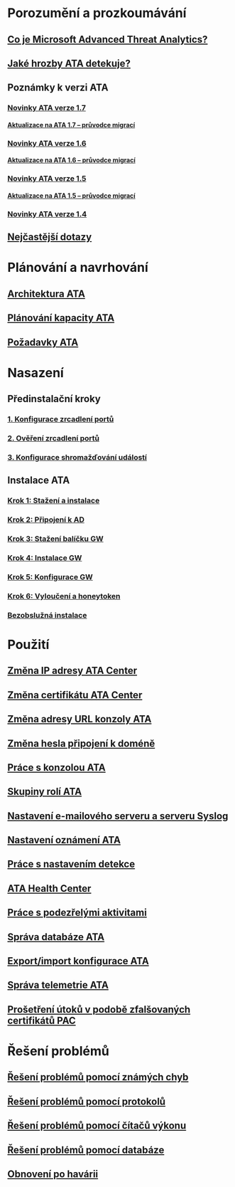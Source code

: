 # Porozumění a prozkoumávání
## [Co je Microsoft Advanced Threat Analytics?](/advanced-threat-analytics/understand-explore/what-is-ata)
## [Jaké hrozby ATA detekuje?](/advanced-threat-analytics/understand-explore/ata-threats)
## Poznámky k verzi ATA
### [Novinky ATA verze 1.7](/advanced-threat-analytics/understand-explore/whats-new-version-1.7)
#### [Aktualizace na ATA 1.7 – průvodce migrací](/advanced-threat-analytics/understand-explore/ata-update-1.7-migration-guide)
### [Novinky ATA verze 1.6](/advanced-threat-analytics/understand-explore/whats-new-version-1.6)
#### [Aktualizace na ATA 1.6 – průvodce migrací](/advanced-threat-analytics/understand-explore/ata-update-1.6-migration-guide)
### [Novinky ATA verze 1.5](/advanced-threat-analytics/understand-explore/whats-new-version-1.5)
#### [Aktualizace na ATA 1.5 – průvodce migrací](/advanced-threat-analytics/understand-explore/ata-update-1.5-migration-guide)
### [Novinky ATA verze 1.4](/advanced-threat-analytics/understand-explore/whats-new-version-1.4)
## [Nejčastější dotazy](/advanced-threat-analytics/understand-explore/ata-technical-faq)
# Plánování a navrhování
## [Architektura ATA](/advanced-threat-analytics/plan-design/ata-architecture)
## [Plánování kapacity ATA](/advanced-threat-analytics/plan-design/ata-capacity-planning)
## [Požadavky ATA](/advanced-threat-analytics/plan-design/ata-prerequisites)
# Nasazení
## Předinstalační kroky
### [1. Konfigurace zrcadlení portů](/advanced-threat-analytics/deploy-use/configure-port-mirroring)
### [2. Ověření zrcadlení portů](/advanced-threat-analytics/deploy-use/validate-port-mirroring)
### [3. Konfigurace shromažďování událostí](/advanced-threat-analytics/deploy-use/configure-event-collection)
## Instalace ATA
### [Krok 1: Stažení a instalace](/advanced-threat-analytics/deploy-use/install-ata-step1)
### [Krok 2: Připojení k AD](/advanced-threat-analytics/deploy-use/install-ata-step2)
### [Krok 3: Stažení balíčku GW](/advanced-threat-analytics/deploy-use/install-ata-step3)
### [Krok 4: Instalace GW](/advanced-threat-analytics/deploy-use/install-ata-step4)
### [Krok 5: Konfigurace GW](/advanced-threat-analytics/deploy-use/install-ata-step5)
### [Krok 6: Vyloučení a honeytoken](/advanced-threat-analytics/deploy-use/install-ata-step6)
### [Bezobslužná instalace](/advanced-threat-analytics/deploy-use/ata-silent-installation)
# Použití
## [Změna IP adresy ATA Center](/advanced-threat-analytics/deploy-use/modifying-ata-config-centerip)
## [Změna certifikátu ATA Center](/advanced-threat-analytics/deploy-use/modifying-ata-config-centercert)
## [Změna adresy URL konzoly ATA](/advanced-threat-analytics/deploy-use/modifying-ata-config-consoleurl)
## [Změna hesla připojení k doméně](/advanced-threat-analytics/deploy-use/modifying-ata-config-dcpassword)
## [Práce s konzolou ATA](/advanced-threat-analytics/deploy-use/working-with-ata-console)
## [Skupiny rolí ATA](/advanced-threat-analytics/deploy-use/ata-role-groups)
## [Nastavení e-mailového serveru a serveru Syslog](/advanced-threat-analytics/deploy-use/setting-syslog-email-server-settings)
## [Nastavení oznámení ATA](/advanced-threat-analytics/deploy-use/setting-ata-alerts)
## [Práce s nastavením detekce](/advanced-threat-analytics/deploy-use/working-with-detection-settings)
## [ATA Health Center](/advanced-threat-analytics/deploy-use/ata-health-center)
## [Práce s podezřelými aktivitami](/advanced-threat-analytics/deploy-use/working-with-suspicious-activities)
## [Správa databáze ATA](/advanced-threat-analytics/deploy-use/ata-database-management)
## [Export/import konfigurace ATA](/advanced-threat-analytics/deploy-use/ata-configuration-file)
## [Správa telemetrie ATA](/advanced-threat-analytics/deploy-use/manage-telemetry-settings)
## [Prošetření útoků v podobě zfalšovaných certifikátů PAC](/advanced-threat-analytics/deploy-use/use-case-forged-pac)
# Řešení problémů
## [Řešení problémů pomocí známých chyb](troubleshooting-ata-known-errors.md)
## [Řešení problémů pomocí protokolů](troubleshooting-ata-using-logs.md)
## [Řešení problémů pomocí čítačů výkonu](troubleshooting-ata-using-perf-counters.md)
## [Řešení problémů pomocí databáze](troubleshooting-ata-using-ata-database.md)
## [Obnovení po havárii](/advanced-threat-analytics/troubleshoot/disaster-recovery.md)